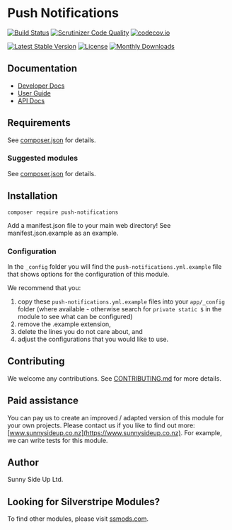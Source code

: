 # Push Notifications

[![Build Status](https://travis-ci.org/sunnysideup/silverstripe-push-notifications.svg?branch=master)](https://travis-ci.org/sunnysideup/silverstripe-push-notifications)
[![Scrutinizer Code Quality](https://scrutinizer-ci.com/g/sunnysideup/silverstripe-push-notifications/badges/quality-score.png?b=master)](https://scrutinizer-ci.com/g/sunnysideup/silverstripe-push-notifications/?branch=master)
[![codecov.io](https://codecov.io/github/sunnysideup/silverstripe-push-notifications/coverage.svg?branch=master)](https://codecov.io/github/sunnysideup/silverstripe-push-notifications?branch=master)

[![Latest Stable Version](https://poser.pugx.org/push-notifications/version)](https://packagist.org/packages/push-notifications)
[![License](https://poser.pugx.org/push-notifications/license)](https://packagist.org/packages/push-notifications)
[![Monthly Downloads](https://poser.pugx.org/push-notifications/d/monthly)](https://packagist.org/packages/push-notifications)

## Documentation

-   [Developer Docs](docs/en/INDEX.md)
-   [User Guide](docs/en/userguide.md)
-   [API Docs](http://docs.ssmods.com/push-notifications/classes.xhtml)

## Requirements

See [composer.json](composer.json) for details.

### Suggested modules

See [composer.json](composer.json) for details.

## Installation

```shell
composer require push-notifications
```

Add a manifest.json file to your main web directory! See manifest.json.example as an example.

### Configuration

In the `_config` folder you will find the `push-notifications.yml.example`
file that shows options for the configuration of this module.

We recommend that you:

1. copy these `push-notifications.yml.example` files into your
   `app/_config` folder (where available - otherwise search for `private static $` in the module to see what can be configured)
2. remove the .example extension,
3. delete the lines you do not care about, and
4. adjust the configurations that you would like to use.

## Contributing

We welcome any contributions.
See [CONTRIBUTING.md](CONTRIBUTING.md) for more details.

## Paid assistance

You can pay us to create an improved / adapted version of this module for your own projects.
Please contact us if you like to find out more: [www.sunnysideup.co.nz](https://www.sunnysideup.co.nz).
For example, we can write tests for this module.

## Author

Sunny Side Up Ltd.

## Looking for Silverstripe Modules?

To find other modules, please visit [ssmods.com](https://ssmods.com/).
